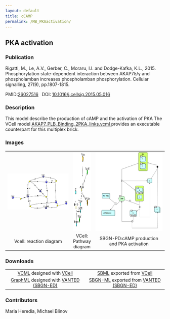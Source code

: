 ```yaml
---
layout: default
title: cCAMP
permalink: /MB_PKAactivation/
---
```

## PKA activation 

### Publication 

Rigatti, M., Le, A.V., Gerber, C., Moraru, I.I. and Dodge-Kafka, K.L., 2015. Phosphorylation state-dependent interaction between 
AKAP7δ/γ and phospholamban increases phospholamban phosphorylation. Cellular signalling, 27(9), pp.1807-1815.

 PMID:<a href="https://www.ncbi.nlm.nih.gov/pubmed/?term=26027516">26027516</a>&ensp; 
 DOI: <a href="https://doi.org/10.1016/j.cellsig.2015.05.016">10.1016/j.cellsig.2015.05.016</a><br />

### Description
This model describe the production of cAMP and the activation of PKA 
The VCell model <a href="/modelbricks/AKAP7_PLB_Binding_2PKA_links.vcml"> AKAP7_PLB_Binding_2PKA_links.vcml </a> provides an executable counterpart for this multiplex brick.

### Images
 <table> 
 <tr>
  <td align="center" width="280"><a href="https://modelbricks.github.io/images/Vcellimages/PKAactivation_Vcell.PNG"><img align="center" src="/images/Vcellimages/PKAactivation_Vcell.PNG"/></a></td>
  <td align="center"><a href="https://modelbricks.github.io/images/Vcellimages/PKAactivation_Vcell_pathway.PNG"><img align="center" src="/images/Vcellimages/PKAactivation_Vcell_pathway.PNG" width="330" height="250"/></a></td>
 <td align="center" width="300"><a href="https://modelbricks.github.io/images/SBGNfiles/PKAact_SBGN.PNG"><img align="center" src="/images/SBGNfiles/PKAact_SBGN.PNG" height="250"/></a></td>
 </tr>
 <tr>
  <td align="center"> Vcell: reaction diagram</td>
   <td align="center"> VCell: Pathway diagram</td>
   <td align="center"> SBGN-PD:cAMP production and PKA activation</td>
   </tr>
 </table>

### Downloads 

<table> 
 <td align="center"><a href="/modelbricks/cAMPprod_PKAact_PLB.vcml">VCML</a> designed with <a href="http://vcell.org"> VCell</a>  </td> 
 <td align="center"><a href="/modelbricks/cAMPprod_PKAact_PLB.xml">SBML</a> exported from <a href="http://vcell.org"> VCell</a>  </td>
 <tr>
    <td align="center" width="33%"><a href="/modelbricks/cCAMPprod_PKAact_SBGN.graphml">GraphML</a> designed with <a href="https://immersive-analytics.infotech.monash.edu/vanted/addons/sbgn-ed/">VANTED (SBGN-ED)</a></td>
    <td align="center" width="33%"><a href="/modelbricks/cCAMPprod_PKAact_SBGN.sbgn">SBGN-ML</a> exported from <a href="https://immersive-analytics.infotech.monash.edu/vanted/addons/sbgn-ed/">VANTED (SBGN-ED)</a></td>
 </tr>
 </table>

### Contributors
Maria Heredia, Michael Blinov
 
